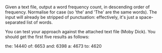 Given a text file, output a word frequency count, in descending order of frequency. Normalise for case (so 'the' and 'The' are the same words). The input will already be stripped of punctuation: effectively, it's just a space-separated list of words.

You can test your approach against the attached text file (Moby Dick). You should get the first five results as follows:

the: 14440
of: 6653
and: 6398
a: 4673
to: 4620
